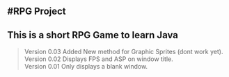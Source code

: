 #RPG Project
---
This is a short RPG Game to learn Java
---

>Version 0.03 Added New method for Graphic Sprites (dont work yet).  
>Version 0.02 Displays FPS and ASP on window title.  
>Version 0.01 Only displays a blank window.  
